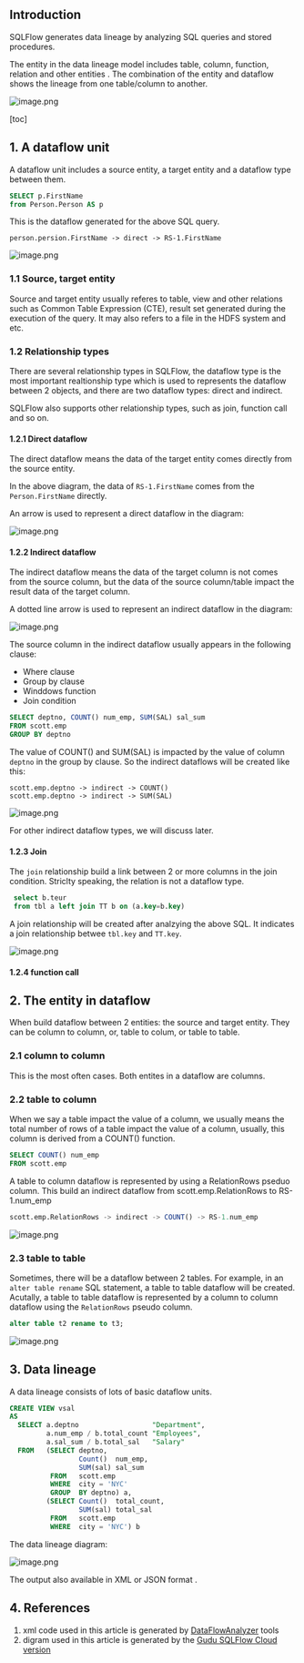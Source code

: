## Introduction

SQLFlow generates data lineage by analyzing SQL queries and stored procedures.

The entity in the data lineage model includes table, column, function, relation and other entities . The combination of the entity and dataflow shows the lineage from one table/column to another.

![image.png](https://images.gitee.com/uploads/images/2021/0706/171437_139f041e_8136809.png)

[toc]

## 1. A dataflow unit

A dataflow unit includes a source entity, a target entity and a dataflow type between them.

```sql
SELECT p.FirstName
from Person.Person AS p 
```

This is the dataflow generated for the above SQL query.

```
person.persion.FirstName -> direct -> RS-1.FirstName
```

![image.png](https://images.gitee.com/uploads/images/2021/1204/185152_c18593ce_8136809.png)

### 1.1 Source, target entity

Source and target entity usually referes to table, view and other relations such as Common Table Expression (CTE), result set generated during the execution of the query. It may also refers to a file in the HDFS system and etc.

### 1.2 Relationship types

There are several relationship types in SQLFlow, the dataflow type is the most important realtionship type which is used to represents the dataflow between 2 objects, and there are two dataflow types: direct and indirect.

SQLFlow also supports other relationship types, such as join, function call and so on.

#### 1.2.1 Direct dataflow

The direct dataflow means the data of the target entity comes directly from the source entity.

In the above diagram, the data of `RS-1.FirstName` comes from the `Person.FirstName` directly.

An arrow is used to represent a direct dataflow in the diagram:

![image.png](https://images.gitee.com/uploads/images/2021/1204/202053_bfe8900f_8136809.png)

#### 1.2.2 Indirect dataflow

The indirect dataflow means the data of the target column is not comes from the source column, but the data of the source column/table impact the result data of the target column.

A dotted line arrow is used to represent an indirect dataflow in the diagram:

![image.png](https://images.gitee.com/uploads/images/2021/1204/202348_3a9d1e71_8136809.png)

The source column in the indirect dataflow usually appears in the following clause:

- Where clause
- Group by clause
- Winddows function
- Join condition

```sql
SELECT deptno, COUNT() num_emp, SUM(SAL) sal_sum
FROM scott.emp
GROUP BY deptno
```

The value of COUNT() and SUM(SAL) is impacted by the value of column `deptno` in the group by clause. So the indirect dataflows will be created like this:

```
scott.emp.deptno -> indirect -> COUNT()
scott.emp.deptno -> indirect -> SUM(SAL)
```

![image.png](https://images.gitee.com/uploads/images/2021/1206/174012_ba0c83f4_8136809.png)

For other indirect dataflow types, we will discuss later.

#### 1.2.3 Join

The `join` relationship build a link between 2 or more columns in the join condition. Striclty speaking, the relation is not a dataflow type.

```sql
 select b.teur
 from tbl a left join TT b on (a.key=b.key)
```

A join relationship will be created after analzying the above SQL. It indicates a join relationship betwee `tbl.key` and `TT.key`.

![image.png](https://images.gitee.com/uploads/images/2021/0711/185405_036c2a1a_8136809.png)

#### 1.2.4 function call

## 2. The entity in dataflow

When build dataflow between 2 entities: the source and target entity. They can be column to column, or, table to colum, or table to table.

### 2.1 column to column

This is the most often cases. Both entites in a dataflow are columns.

### 2.2 table to column

When we say a table impact the value of a column, we usually means the total number of rows of a table impact the value of a column, usually, this column is derived from a COUNT() function.

```sql
SELECT COUNT() num_emp
FROM scott.emp
```

A table to column dataflow is represented by using a RelationRows pseduo column. This build an indirect dataflow from scott.emp.RelationRows to RS-1.num_emp

```sql
scott.emp.RelationRows -> indirect -> COUNT() -> RS-1.num_emp
```

![image.png](https://images.gitee.com/uploads/images/2021/1206/174427_2f800ff4_8136809.png)

### 2.3 table to table

Sometimes, there will be a dataflow between 2 tables. For example, in an `alter table rename` SQL statement, a table to table dataflow will be created. Acutally, a table to table dataflow is represented by a column to column dataflow using the `RelationRows` pseudo column.

```sql
alter table t2 rename to t3;
```

![image.png](https://images.gitee.com/uploads/images/2021/1204/231703_d06e3c39_8136809.png)

## 3. Data lineage

A data lineage consists of lots of basic dataflow units.

```sql
CREATE VIEW vsal 
AS 
  SELECT a.deptno                  "Department", 
         a.num_emp / b.total_count "Employees", 
         a.sal_sum / b.total_sal   "Salary" 
  FROM   (SELECT deptno, 
                 Count()  num_emp, 
                 SUM(sal) sal_sum 
          FROM   scott.emp 
          WHERE  city = 'NYC' 
          GROUP  BY deptno) a, 
         (SELECT Count()  total_count, 
                 SUM(sal) total_sal 
          FROM   scott.emp 
          WHERE  city = 'NYC') b 
```

The data lineage diagram:

![image.png](https://images.gitee.com/uploads/images/2021/0711/221337_e8f731a5_8136809.png)

The output also available in XML or JSON format .

## 4. References

1. xml code used in this article is generated by [DataFlowAnalyzer](https://github.com/sqlparser/gsp_demo_java/tree/master/src/main/java/demos/dlineage) tools
2. digram used in this article is generated by the [Gudu SQLFlow Cloud version](https://sqlflow.gudusoft.com/)